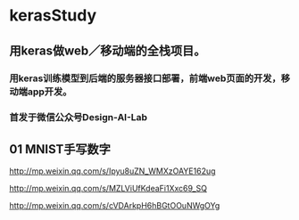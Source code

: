 # kerasStudy
## 用keras做web／移动端的全栈项目。

### 用keras训练模型到后端的服务器接口部署，前端web页面的开发，移动端app开发。

### 首发于微信公众号Design-AI-Lab


## 01 MNIST手写数字
   
<http://mp.weixin.qq.com/s/Ipyu8uZN_WMXzOAYE162ug>
   
<http://mp.weixin.qq.com/s/MZLViUfKdeaFi1Xxc69_SQ>

<http://mp.weixin.qq.com/s/cVDArkpH6hBGtOOuNWgOYg>
